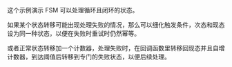 这个示例演示 FSM 可以处理循环且闭环的状态。

如果某个状态转移可能出现处理失败的情况，那么可以细化触发条件，次态和现态设为同一种状态，以便在失败时重试时仍然幂等。

或者正常状态转移加一个计数器，处理失败时，在回调函数里转移回现态并且自增计数器，到达阈值后转移到专门的失败状态，以便后续处理。
